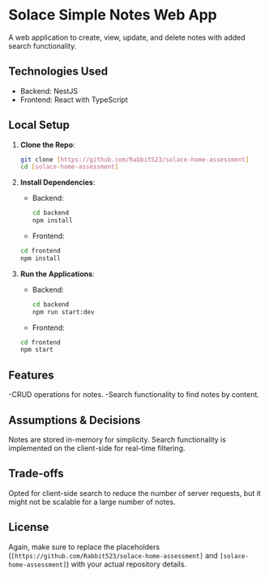 # Solace Simple Notes Web App

A web application to create, view, update, and delete notes with added search functionality.

## Technologies Used

- Backend: NestJS
- Frontend: React with TypeScript

## Local Setup

1. **Clone the Repo**:

   ```bash
   git clone [https://github.com/Rabbit523/solace-home-assessment]
   cd [solace-home-assessment]

2. **Install Dependencies**:
   - Backend:

      ```bash
      cd backend
      npm install

   - Frontend:

    ```bash
    cd frontend
    npm install

3. **Run the Applications**:
   - Backend:

      ```bash
      cd backend
      npm run start:dev

   - Frontend:

    ```bash
    cd frontend
    npm start

## Features

-CRUD operations for notes.
-Search functionality to find notes by content.

## Assumptions & Decisions

Notes are stored in-memory for simplicity.
Search functionality is implemented on the client-side for real-time filtering.

## Trade-offs

Opted for client-side search to reduce the number of server requests, but it might not be scalable for a large number of notes.

## License

Again, make sure to replace the placeholders (`[https://github.com/Rabbit523/solace-home-assessment]` and `[solace-home-assessment]`) with your actual repository details.
